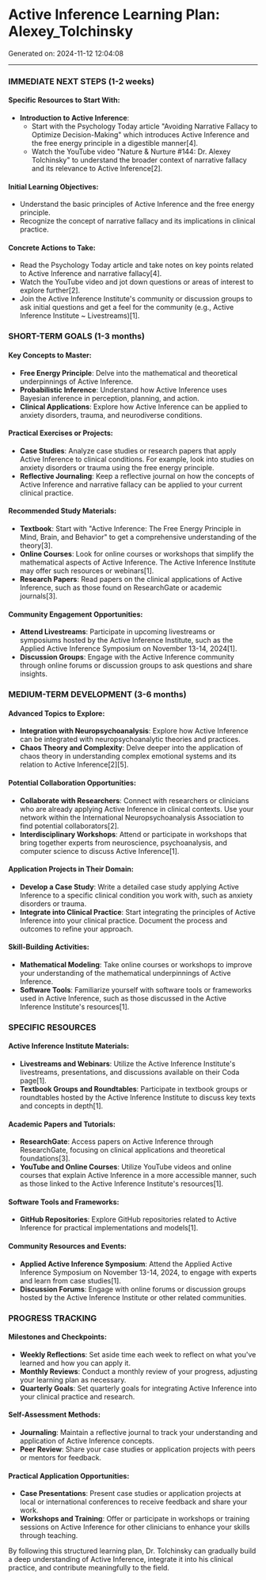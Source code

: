 # Active Inference Learning Plan: Alexey_Tolchinsky

Generated on: 2024-11-12 12:04:08

---

### IMMEDIATE NEXT STEPS (1-2 weeks)

#### Specific Resources to Start With:
- **Introduction to Active Inference**:
  - Start with the Psychology Today article "Avoiding Narrative Fallacy to Optimize Decision-Making" which introduces Active Inference and the free energy principle in a digestible manner[4].
  - Watch the YouTube video "Nature & Nurture #144: Dr. Alexey Tolchinsky" to understand the broader context of narrative fallacy and its relevance to Active Inference[2].

#### Initial Learning Objectives:
- Understand the basic principles of Active Inference and the free energy principle.
- Recognize the concept of narrative fallacy and its implications in clinical practice.

#### Concrete Actions to Take:
- Read the Psychology Today article and take notes on key points related to Active Inference and narrative fallacy[4].
- Watch the YouTube video and jot down questions or areas of interest to explore further[2].
- Join the Active Inference Institute's community or discussion groups to ask initial questions and get a feel for the community (e.g., Active Inference Institute ~ Livestreams)[1].

### SHORT-TERM GOALS (1-3 months)

#### Key Concepts to Master:
- **Free Energy Principle**: Delve into the mathematical and theoretical underpinnings of Active Inference.
- **Probabilistic Inference**: Understand how Active Inference uses Bayesian inference in perception, planning, and action.
- **Clinical Applications**: Explore how Active Inference can be applied to anxiety disorders, trauma, and neurodiverse conditions.

#### Practical Exercises or Projects:
- **Case Studies**: Analyze case studies or research papers that apply Active Inference to clinical conditions. For example, look into studies on anxiety disorders or trauma using the free energy principle.
- **Reflective Journaling**: Keep a reflective journal on how the concepts of Active Inference and narrative fallacy can be applied to your current clinical practice.

#### Recommended Study Materials:
- **Textbook**: Start with "Active Inference: The Free Energy Principle in Mind, Brain, and Behavior" to get a comprehensive understanding of the theory[3].
- **Online Courses**: Look for online courses or workshops that simplify the mathematical aspects of Active Inference. The Active Inference Institute may offer such resources or webinars[1].
- **Research Papers**: Read papers on the clinical applications of Active Inference, such as those found on ResearchGate or academic journals[3].

#### Community Engagement Opportunities:
- **Attend Livestreams**: Participate in upcoming livestreams or symposiums hosted by the Active Inference Institute, such as the Applied Active Inference Symposium on November 13-14, 2024[1].
- **Discussion Groups**: Engage with the Active Inference community through online forums or discussion groups to ask questions and share insights.

### MEDIUM-TERM DEVELOPMENT (3-6 months)

#### Advanced Topics to Explore:
- **Integration with Neuropsychoanalysis**: Explore how Active Inference can be integrated with neuropsychoanalytic theories and practices.
- **Chaos Theory and Complexity**: Delve deeper into the application of chaos theory in understanding complex emotional systems and its relation to Active Inference[2][5].

#### Potential Collaboration Opportunities:
- **Collaborate with Researchers**: Connect with researchers or clinicians who are already applying Active Inference in clinical contexts. Use your network within the International Neuropsychoanalysis Association to find potential collaborators[2].
- **Interdisciplinary Workshops**: Attend or participate in workshops that bring together experts from neuroscience, psychoanalysis, and computer science to discuss Active Inference[1].

#### Application Projects in Their Domain:
- **Develop a Case Study**: Write a detailed case study applying Active Inference to a specific clinical condition you work with, such as anxiety disorders or trauma.
- **Integrate into Clinical Practice**: Start integrating the principles of Active Inference into your clinical practice. Document the process and outcomes to refine your approach.

#### Skill-Building Activities:
- **Mathematical Modeling**: Take online courses or workshops to improve your understanding of the mathematical underpinnings of Active Inference.
- **Software Tools**: Familiarize yourself with software tools or frameworks used in Active Inference, such as those discussed in the Active Inference Institute's resources[1].

### SPECIFIC RESOURCES

#### Active Inference Institute Materials:
- **Livestreams and Webinars**: Utilize the Active Inference Institute's livestreams, presentations, and discussions available on their Coda page[1].
- **Textbook Groups and Roundtables**: Participate in textbook groups or roundtables hosted by the Active Inference Institute to discuss key texts and concepts in depth[1].

#### Academic Papers and Tutorials:
- **ResearchGate**: Access papers on Active Inference through ResearchGate, focusing on clinical applications and theoretical foundations[3].
- **YouTube and Online Courses**: Utilize YouTube videos and online courses that explain Active Inference in a more accessible manner, such as those linked to the Active Inference Institute's resources[1].

#### Software Tools and Frameworks:
- **GitHub Repositories**: Explore GitHub repositories related to Active Inference for practical implementations and models[1].

#### Community Resources and Events:
- **Applied Active Inference Symposium**: Attend the Applied Active Inference Symposium on November 13-14, 2024, to engage with experts and learn from case studies[1].
- **Discussion Forums**: Engage with online forums or discussion groups hosted by the Active Inference Institute or other related communities.

### PROGRESS TRACKING

#### Milestones and Checkpoints:
- **Weekly Reflections**: Set aside time each week to reflect on what you've learned and how you can apply it.
- **Monthly Reviews**: Conduct a monthly review of your progress, adjusting your learning plan as necessary.
- **Quarterly Goals**: Set quarterly goals for integrating Active Inference into your clinical practice and research.

#### Self-Assessment Methods:
- **Journaling**: Maintain a reflective journal to track your understanding and application of Active Inference concepts.
- **Peer Review**: Share your case studies or application projects with peers or mentors for feedback.

#### Practical Application Opportunities:
- **Case Presentations**: Present case studies or application projects at local or international conferences to receive feedback and share your work.
- **Workshops and Training**: Offer or participate in workshops or training sessions on Active Inference for other clinicians to enhance your skills through teaching.

By following this structured learning plan, Dr. Tolchinsky can gradually build a deep understanding of Active Inference, integrate it into his clinical practice, and contribute meaningfully to the field.